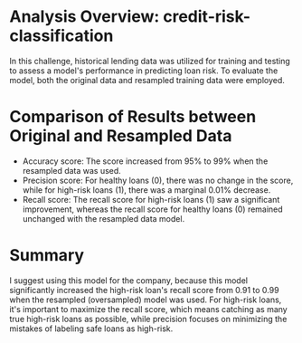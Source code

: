 # Analysis Overview: credit-risk-classification 
In this challenge, historical lending data was utilized for training and testing to assess a model's performance in predicting loan risk. To evaluate the model, both the original data and resampled training data were employed.


# Comparison of Results between Original and Resampled Data
* Accuracy score: The score increased from 95% to 99% when the resampled data was used.
* Precision score: For healthy loans (0), there was no change in the score, while for high-risk loans (1), there was a marginal 0.01% decrease. 
* Recall score: The recall score for high-risk loans (1) saw a significant improvement, whereas the recall score for healthy loans (0) remained unchanged with the resampled data model.


# Summary
I suggest using this model for the company, because this model significantly increased the high-risk loan's recall score from 0.91 to 0.99 when the resampled (oversampled) model was used. For high-risk loans, it's important to maximize the recall score, which means catching as many true high-risk loans as possible, while precision focuses on minimizing the mistakes of labeling safe loans as high-risk.